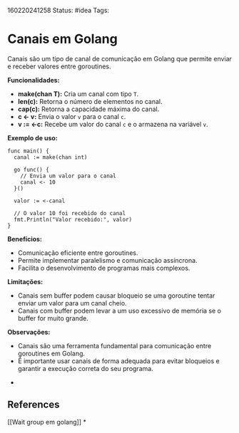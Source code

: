 160220241258
Status: #idea
Tags: 
# Canais em Golang

Canais são um tipo de canal de comunicação em Golang que permite enviar e receber valores entre goroutines.

**Funcionalidades:**

- **make(chan T):** Cria um canal com tipo `T`.
- **len(c):** Retorna o número de elementos no canal.
- **cap(c):** Retorna a capacidade máxima do canal.
- **c <- v:** Envia o valor `v` para o canal `c`.
- **v := <-c:** Recebe um valor do canal `c` e o armazena na variável `v`.

**Exemplo de uso:**

```
func main() {
  canal := make(chan int)

  go func() {
    // Envia um valor para o canal
    canal <- 10
  }()

  valor := <-canal

  // O valor 10 foi recebido do canal
  fmt.Println("Valor recebido:", valor)
}

```
**Benefícios:**

- Comunicação eficiente entre goroutines.
- Permite implementar paralelismo e comunicação assíncrona.
- Facilita o desenvolvimento de programas mais complexos.

**Limitações:**

- Canais sem buffer podem causar bloqueio se uma goroutine tentar enviar um valor para um canal cheio.
- Canais com buffer podem levar a um uso excessivo de memória se o buffer for muito grande.


**Observações:**

- Canais são uma ferramenta fundamental para comunicação entre goroutines em Golang.
- É importante usar canais de forma adequada para evitar bloqueios e garantir a execução correta do seu programa.
*
## References
[[Wait group em golang]]
*
